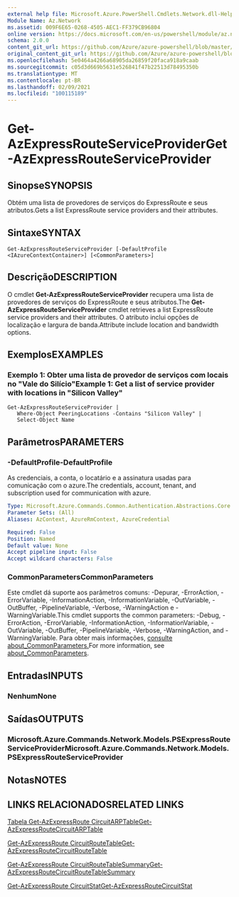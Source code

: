 ```yaml
---
external help file: Microsoft.Azure.PowerShell.Cmdlets.Network.dll-Help.xml
Module Name: Az.Network
ms.assetid: 009F6E65-0268-4505-AEC1-FF379CB96804
online version: https://docs.microsoft.com/en-us/powershell/module/az.network/get-azexpressrouteserviceprovider
schema: 2.0.0
content_git_url: https://github.com/Azure/azure-powershell/blob/master/src/Network/Network/help/Get-AzExpressRouteServiceProvider.md
original_content_git_url: https://github.com/Azure/azure-powershell/blob/master/src/Network/Network/help/Get-AzExpressRouteServiceProvider.md
ms.openlocfilehash: 5e0464a4266a68905da26859f20faca918a9caab
ms.sourcegitcommit: c05d3d669b5631e526841f47b22513d78495350b
ms.translationtype: MT
ms.contentlocale: pt-BR
ms.lasthandoff: 02/09/2021
ms.locfileid: "100115189"
---
```

# <span data-ttu-id="e6b15-101">Get-AzExpressRouteServiceProvider</span><span class="sxs-lookup"><span data-stu-id="e6b15-101">Get-AzExpressRouteServiceProvider</span></span>

## <span data-ttu-id="e6b15-102">Sinopse</span><span class="sxs-lookup"><span data-stu-id="e6b15-102">SYNOPSIS</span></span>
<span data-ttu-id="e6b15-103">Obtém uma lista de provedores de serviços do ExpressRoute e seus atributos.</span><span class="sxs-lookup"><span data-stu-id="e6b15-103">Gets a list ExpressRoute service providers and their attributes.</span></span>

## <span data-ttu-id="e6b15-104">Sintaxe</span><span class="sxs-lookup"><span data-stu-id="e6b15-104">SYNTAX</span></span>

```
Get-AzExpressRouteServiceProvider [-DefaultProfile <IAzureContextContainer>] [<CommonParameters>]
```

## <span data-ttu-id="e6b15-105">Descrição</span><span class="sxs-lookup"><span data-stu-id="e6b15-105">DESCRIPTION</span></span>
<span data-ttu-id="e6b15-106">O cmdlet **Get-AzExpressRouteServiceProvider** recupera uma lista de provedores de serviços do ExpressRoute e seus atributos.</span><span class="sxs-lookup"><span data-stu-id="e6b15-106">The **Get-AzExpressRouteServiceProvider** cmdlet retrieves a list ExpressRoute service providers and their attributes.</span></span> <span data-ttu-id="e6b15-107">O atributo inclui opções de localização e largura de banda.</span><span class="sxs-lookup"><span data-stu-id="e6b15-107">Attribute include location and bandwidth options.</span></span>

## <span data-ttu-id="e6b15-108">Exemplos</span><span class="sxs-lookup"><span data-stu-id="e6b15-108">EXAMPLES</span></span>

### <span data-ttu-id="e6b15-109">Exemplo 1: Obter uma lista de provedor de serviços com locais no "Vale do Silício"</span><span class="sxs-lookup"><span data-stu-id="e6b15-109">Example 1: Get a list of service provider with locations in "Silicon Valley"</span></span>
```
Get-AzExpressRouteServiceProvider |
   Where-Object PeeringLocations -Contains "Silicon Valley" |
   Select-Object Name
```

## <span data-ttu-id="e6b15-110">Parâmetros</span><span class="sxs-lookup"><span data-stu-id="e6b15-110">PARAMETERS</span></span>

### <span data-ttu-id="e6b15-111">-DefaultProfile</span><span class="sxs-lookup"><span data-stu-id="e6b15-111">-DefaultProfile</span></span>
<span data-ttu-id="e6b15-112">As credenciais, a conta, o locatário e a assinatura usadas para comunicação com o azure.</span><span class="sxs-lookup"><span data-stu-id="e6b15-112">The credentials, account, tenant, and subscription used for communication with azure.</span></span>

```yaml
Type: Microsoft.Azure.Commands.Common.Authentication.Abstractions.Core.IAzureContextContainer
Parameter Sets: (All)
Aliases: AzContext, AzureRmContext, AzureCredential

Required: False
Position: Named
Default value: None
Accept pipeline input: False
Accept wildcard characters: False
```

### <span data-ttu-id="e6b15-113">CommonParameters</span><span class="sxs-lookup"><span data-stu-id="e6b15-113">CommonParameters</span></span>
<span data-ttu-id="e6b15-114">Este cmdlet dá suporte aos parâmetros comuns: -Depurar, -ErrorAction, -ErrorVariable, -InformationAction, -InformationVariable, -OutVariable, -OutBuffer, -PipelineVariable, -Verbose, -WarningAction e -WarningVariable.</span><span class="sxs-lookup"><span data-stu-id="e6b15-114">This cmdlet supports the common parameters: -Debug, -ErrorAction, -ErrorVariable, -InformationAction, -InformationVariable, -OutVariable, -OutBuffer, -PipelineVariable, -Verbose, -WarningAction, and -WarningVariable.</span></span> <span data-ttu-id="e6b15-115">Para obter mais informações, [consulte about_CommonParameters.](http://go.microsoft.com/fwlink/?LinkID=113216)</span><span class="sxs-lookup"><span data-stu-id="e6b15-115">For more information, see [about_CommonParameters](http://go.microsoft.com/fwlink/?LinkID=113216).</span></span>

## <span data-ttu-id="e6b15-116">Entradas</span><span class="sxs-lookup"><span data-stu-id="e6b15-116">INPUTS</span></span>

### <span data-ttu-id="e6b15-117">Nenhum</span><span class="sxs-lookup"><span data-stu-id="e6b15-117">None</span></span>

## <span data-ttu-id="e6b15-118">Saídas</span><span class="sxs-lookup"><span data-stu-id="e6b15-118">OUTPUTS</span></span>

### <span data-ttu-id="e6b15-119">Microsoft.Azure.Commands.Network.Models.PSExpressRouteServiceProvider</span><span class="sxs-lookup"><span data-stu-id="e6b15-119">Microsoft.Azure.Commands.Network.Models.PSExpressRouteServiceProvider</span></span>

## <span data-ttu-id="e6b15-120">Notas</span><span class="sxs-lookup"><span data-stu-id="e6b15-120">NOTES</span></span>

## <span data-ttu-id="e6b15-121">LINKS RELACIONADOS</span><span class="sxs-lookup"><span data-stu-id="e6b15-121">RELATED LINKS</span></span>

[<span data-ttu-id="e6b15-122">Tabela Get-AzExpressRoute CircuitARPTable</span><span class="sxs-lookup"><span data-stu-id="e6b15-122">Get-AzExpressRouteCircuitARPTable</span></span>](Get-AzExpressRouteCircuitARPTable.md)

[<span data-ttu-id="e6b15-123">Get-AzExpressRoute CircuitRouteTable</span><span class="sxs-lookup"><span data-stu-id="e6b15-123">Get-AzExpressRouteCircuitRouteTable</span></span>](Get-AzExpressRouteCircuitRouteTable.md)

[<span data-ttu-id="e6b15-124">Get-AzExpressRoute CircuitRouteTableSummary</span><span class="sxs-lookup"><span data-stu-id="e6b15-124">Get-AzExpressRouteCircuitRouteTableSummary</span></span>](Get-AzExpressRouteCircuitRouteTableSummary.md)

[<span data-ttu-id="e6b15-125">Get-AzExpressRoute CircuitStat</span><span class="sxs-lookup"><span data-stu-id="e6b15-125">Get-AzExpressRouteCircuitStat</span></span>](./Get-AzExpressRouteCircuitStat.md)
